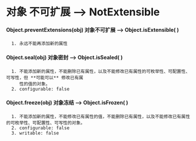 # 对象 不可扩展 --> NotExtensible

#### Object.preventExtensions(obj) 对象不可扩展 --> Object.isExtensible( )
```
  1. 永远不能再添加新的属性
```
#### Object.seal(obj) 对象密封 --> Object.isSealed( )
```
  1. 不能添加新的属性，不能删除已有属性，以及不能修改已有属性的可枚举性、可配置性、可写性，但 **可能可以** 修改已有属
     性的值的对象。
  2. configurable: false
```
#### Object.freeze(obj) 对象冻结 --> Object.isFrozen( )
```
  1. 不能添加新的属性，不能修改已有属性的值，不能删除已有属性，以及不能修改已有属性的可枚举性、可配置性、可写性的对象。
  2. configurable: false
  3. writable: false
```
